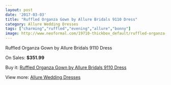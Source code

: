 ```yaml
---
layout: post
date: '2017-03-03'
title: "Ruffled Organza Gown by Allure Bridals 9110 Dress"
category: Allure Wedding Dresses
tags: ["charming","ruffled","evening","allure","bonny"]
image: http://www.neoformal.com/19710-thickbox_default/ruffled-organza-gown-by-allure-bridals-9110-dress.jpg
---
```

Ruffled Organza Gown by Allure Bridals 9110 Dress

On Sales: **$351.99**
<a href="https://www.neoformal.com/en/allure-wedding-dresses-2014/6301-ruffled-organza-gown-by-allure-bridals-9110-dress.html"><amp-img layout="responsive" width="600" height="600" src="//www.neoformal.com/19710-thickbox_default/ruffled-organza-gown-by-allure-bridals-9110-dress.jpg" alt="Ruffled Organza Gown by Allure Bridals 9110 Dress 0" /></a>
<a href="https://www.neoformal.com/en/allure-wedding-dresses-2014/6301-ruffled-organza-gown-by-allure-bridals-9110-dress.html"><amp-img layout="responsive" width="600" height="600" src="//www.neoformal.com/19711-thickbox_default/ruffled-organza-gown-by-allure-bridals-9110-dress.jpg" alt="Ruffled Organza Gown by Allure Bridals 9110 Dress 1" /></a>
<a href="https://www.neoformal.com/en/allure-wedding-dresses-2014/6301-ruffled-organza-gown-by-allure-bridals-9110-dress.html"><amp-img layout="responsive" width="600" height="600" src="//www.neoformal.com/19712-thickbox_default/ruffled-organza-gown-by-allure-bridals-9110-dress.jpg" alt="Ruffled Organza Gown by Allure Bridals 9110 Dress 2" /></a>
<a href="https://www.neoformal.com/en/allure-wedding-dresses-2014/6301-ruffled-organza-gown-by-allure-bridals-9110-dress.html"><amp-img layout="responsive" width="600" height="600" src="//www.neoformal.com/19713-thickbox_default/ruffled-organza-gown-by-allure-bridals-9110-dress.jpg" alt="Ruffled Organza Gown by Allure Bridals 9110 Dress 3" /></a>
<a href="https://www.neoformal.com/en/allure-wedding-dresses-2014/6301-ruffled-organza-gown-by-allure-bridals-9110-dress.html"><amp-img layout="responsive" width="600" height="600" src="//www.neoformal.com/19714-thickbox_default/ruffled-organza-gown-by-allure-bridals-9110-dress.jpg" alt="Ruffled Organza Gown by Allure Bridals 9110 Dress 4" /></a>

Buy it: [Ruffled Organza Gown by Allure Bridals 9110 Dress](https://www.neoformal.com/en/allure-wedding-dresses-2014/6301-ruffled-organza-gown-by-allure-bridals-9110-dress.html "Ruffled Organza Gown by Allure Bridals 9110 Dress")

View more: [Allure Wedding Dresses](https://www.neoformal.com/en/82-allure-wedding-dresses-2014 "Allure Wedding Dresses")